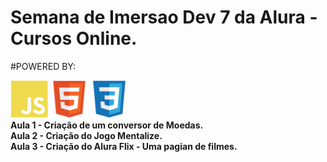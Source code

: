 # Semana de Imersao Dev 7 da Alura - Cursos Online.

#POWERED BY:
<div style="display:inline-block">
 <img src="https://raw.githubusercontent.com/devicons/devicon/master/icons/javascript/javascript-plain.svg" alt="Logo javascript" style="width:60px; height:60px;"/>
 <img src="https://raw.githubusercontent.com/devicons/devicon/master/icons/html5/html5-original.svg" style="width:60px; height:60px;"/>
 <img src="https://raw.githubusercontent.com/devicons/devicon/master/icons/css3/css3-original.svg" alt="Logo CSS 3" style="width:60px; height:60px;"/>
</div>
<br>
<div>
<strong>Aula 1 - Criação de um conversor de Moedas.</strong><br>
<strong>Aula 2 - Criação do Jogo Mentalize.</strong><br>
<strong>Aula 3 - Criação do Alura Flix - Uma pagian de filmes.</strong>
</div>


